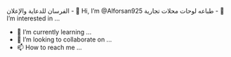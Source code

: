 الفرسان للدعاية والإعلان - 👋 Hi, I’m @Alforsan925
طباعه لوحات محلات تجارية - 👀 I’m interested in ...
- 🌱 I’m currently learning ...
- 💞️ I’m looking to collaborate on ...
- 📫 How to reach me ...

<!---
Alforsan925/Alforsan925 is a ✨ special ✨ repository because its `README.md` (this file) appears on your GitHub profile.
You can click the Preview link to take a look at your changes.
--->

